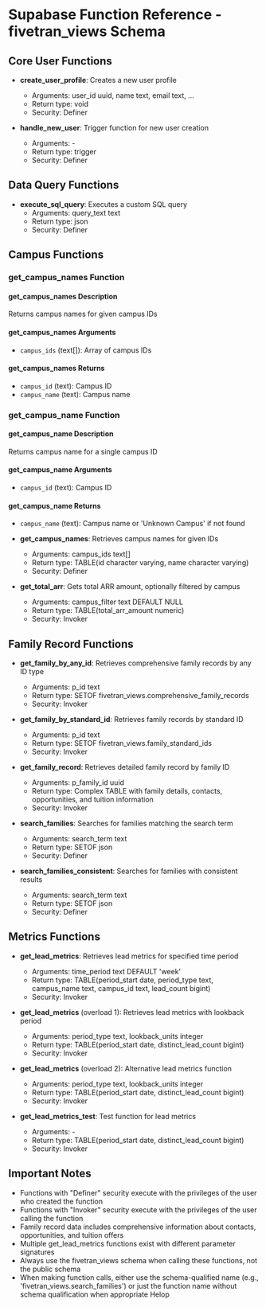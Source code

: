 # Supabase Function Reference - fivetran_views Schema

## Core User Functions

- **create_user_profile**: Creates a new user profile
  - Arguments: user_id uuid, name text, email text, ...
  - Return type: void
  - Security: Definer

- **handle_new_user**: Trigger function for new user creation
  - Arguments: -
  - Return type: trigger
  - Security: Definer

## Data Query Functions

- **execute_sql_query**: Executes a custom SQL query
  - Arguments: query_text text
  - Return type: json
  - Security: Definer

## Campus Functions

### get_campus_names Function

#### get_campus_names Description

Returns campus names for given campus IDs

#### get_campus_names Arguments

- `campus_ids` (text[]): Array of campus IDs

#### get_campus_names Returns

- `campus_id` (text): Campus ID
- `campus_name` (text): Campus name

### get_campus_name Function

#### get_campus_name Description

Returns campus name for a single campus ID

#### get_campus_name Arguments

- `campus_id` (text): Campus ID

#### get_campus_name Returns

- `campus_name` (text): Campus name or 'Unknown Campus' if not found

- **get_campus_names**: Retrieves campus names for given IDs
  - Arguments: campus_ids text[]
  - Return type: TABLE(id character varying, name character varying)
  - Security: Definer

- **get_total_arr**: Gets total ARR amount, optionally filtered by campus
  - Arguments: campus_filter text DEFAULT NULL
  - Return type: TABLE(total_arr_amount numeric)
  - Security: Invoker

## Family Record Functions

- **get_family_by_any_id**: Retrieves comprehensive family records by any ID type
  - Arguments: p_id text
  - Return type: SETOF fivetran_views.comprehensive_family_records
  - Security: Invoker

- **get_family_by_standard_id**: Retrieves family records by standard ID
  - Arguments: p_id text
  - Return type: SETOF fivetran_views.family_standard_ids
  - Security: Invoker

- **get_family_record**: Retrieves detailed family record by family ID
  - Arguments: p_family_id uuid
  - Return type: Complex TABLE with family details, contacts, opportunities, and tuition information
  - Security: Invoker

- **search_families**: Searches for families matching the search term
  - Arguments: search_term text
  - Return type: SETOF json
  - Security: Definer

- **search_families_consistent**: Searches for families with consistent results
  - Arguments: search_term text
  - Return type: SETOF json
  - Security: Definer

## Metrics Functions

- **get_lead_metrics**: Retrieves lead metrics for specified time period
  - Arguments: time_period text DEFAULT 'week'
  - Return type: TABLE(period_start date, period_type text, campus_name text, campus_id text, lead_count bigint)
  - Security: Invoker

- **get_lead_metrics** (overload 1): Retrieves lead metrics with lookback period
  - Arguments: period_type text, lookback_units integer
  - Return type: TABLE(period_start date, distinct_lead_count bigint)
  - Security: Invoker

- **get_lead_metrics** (overload 2): Alternative lead metrics function
  - Arguments: period_type text, lookback_units integer
  - Return type: TABLE(period_start date, distinct_lead_count bigint)
  - Security: Invoker

- **get_lead_metrics_test**: Test function for lead metrics
  - Arguments: -
  - Return type: TABLE(period_start date, distinct_lead_count bigint)
  - Security: Invoker

## Important Notes

- Functions with "Definer" security execute with the privileges of the user who created the function
- Functions with "Invoker" security execute with the privileges of the user calling the function
- Family record data includes comprehensive information about contacts, opportunities, and tuition offers
- Multiple get_lead_metrics functions exist with different parameter signatures
- Always use the fivetran_views schema when calling these functions, not the public schema
- When making function calls, either use the schema-qualified name (e.g., 'fivetran_views.search_families') or just the function name without schema qualification when appropriate
Helop